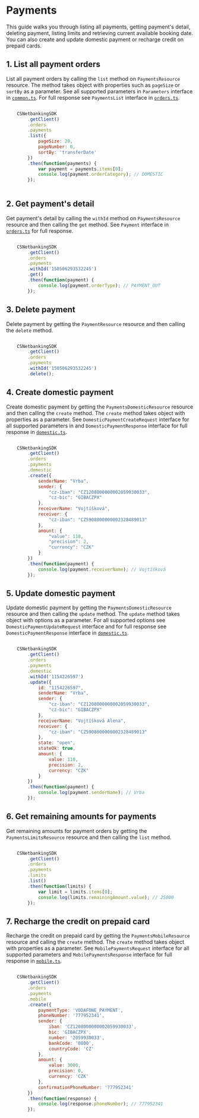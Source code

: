 # Payments

This guide walks you through listing all payments, getting payment's detail, deleting payment, listing limits and retrieving current available booking date. You can also create and update domestic payment or recharge credit on prepaid cards. 

## 1. List all payment orders

List all payment orders by calling the `list` method on `PaymentsResource` resource. The method takes object with properties such as `pageSize` or `sortBy` as a parameter. See all supported parameters in `Parameters` interface in [`common.ts`](../lib/common.ts). For full response see `PaymentsList` interface in [`orders.ts`](../lib/orders/orders.ts).  

```javascript

    CSNetbankingSDK
        .getClient()
        .orders
        .payments
        .list({
            pageSize: 20,
            pageNumber: 0,
            sortBy: 'transferDate'
        })
        .then(function(payments) {
            var payment = payments.items[0];
            console.log(payment.orderCategory); // DOMESTIC
        });
    
```

## 2. Get payment's detail

Get payment's detail by calling the `withId` method on `PaymentsResource` resource and then calling the `get` method. See `Payment` interface in [`orders.ts`](../lib/orders.ts) for full response.

```javascript

    CSNetbankingSDK
        .getClient()
        .orders
        .payments
        .withId('150506293532245')
        .get()
        .then(function(payment) {
            console.log(payment.orderType); // PAYMENT_OUT
        });

```

## 3. Delete payment

Delete payment by getting the `PaymentResource` resource and then calling the `delete` method.

```javascript

    CSNetbankingSDK
        .getClient()
        .orders
        .payments
        .withId('150506293532245')
        .delete();

```

## 4. Create domestic payment

Create domestic payment by getting the `PaymentsDomesticResource` resource and then calling the `create` method. The `create` method takes object with properties as a parameter. See `DomesticPaymentCreateRequest` interface for all supported parameters in and `DomesticPaymentResponse` interface for full response in [`domestic.ts`](../lib/orders/domestic.ts).

```javascript

    CSNetbankingSDK
        .getClient()
        .orders
        .payments
        .domestic
        .create({
            senderName: "Vrba",
            sender: {
                "cz-iban": "CZ1208000000002059930033",
                "cz-bic": "GIBACZPX"
            },
            receiverName: "Vojtíšková",
            receiver: {
                "cz-iban": "CZ5908000000002328489013"
            },
            amount: {
                "value": 110,
                "precision": 2,
                "currency": "CZK"
            }
        })
        .then(function(payment) {
            console.log(payment.receiverName); // Vojtíšková
        });

```

## 5. Update domestic payment

Update domestic payment by getting the `PaymentsDomesticResource` resource and then calling the `update` method. The `update` method takes object with options as a parameter. For all supported options see `DomesticPaymentUpdateRequest` interface and for full response see `DomesticPaymentResponse` interface in [`domestic.ts`](../lib/orders/domestic.ts).

```javascript

    CSNetbankingSDK
        .getClient()
        .orders
        .payments
        .domestic
        .withId('1154226597')
        .update({
            id: "1154226597",
            senderName: "Vrba",
            sender: {
                "cz-iban": "CZ1208000000002059930033",
                "cz-bic": "GIBACZPX"
            },
            receiverName: "Vojtíšková Alena",
            receiver: {
                "cz-iban": "CZ5908000000002328489013"
            },
            state: "open",
            stateOk: true,
            amount: {
                value: 110,
                precision: 2,
                currency: "CZK"
            }
        })
        .then(function(payment) {
            console.log(payment.senderName); // Vrba 
        });

```

## 6. Get remaining amounts for payments

Get remaining amounts for payment orders by getting the `PaymentsLimitsResource` resource and then calling the `list` method.

```javascript

    CSNetbankingSDK
        .getClient()
        .orders
        .payments
        .limits
        .list()
        .then(function(limits) {
            var limit = limits.items[0];
            console.log(limits.remainingAmount.value); // 25000 
        });
```

## 7. Recharge the credit on prepaid card

Recharge the credit on prepaid card by getting the `PaymentsMobileResource` resource and calling the `create` method. The `create` method takes object with properties as a parameter. See `MobilePaymentsRequest` interface for all supported parameters and `MobilePaymentsResponse` interface for full response in [`mobile.ts`](../lib/orders/mobile.ts).

```javascript

    CSNetbankingSDK
        .getClient()
        .orders
        .payments
        .mobile
        .create({
            paymentType: 'VODAFONE_PAYMENT',
            phoneNumber: '777952341',
            sender: {
                iban: 'CZ1208000000002059930033',
                bic: 'GIBACZPX',
                number: '2059930033',
                bankCode: '0800',
                countryCode: 'CZ'
            },
            amount: {
                value: 3000,
                precision: 0,
                currency: 'CZK'
            },
            confirmationPhoneNumber: '777952341'
        })
        .then(function(response) {
            console.log(response.phoneNumber); // 777952341 
        });

```
